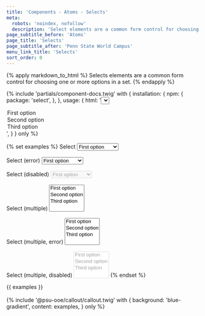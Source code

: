 ```yaml
---
title: 'Components - Atoms - Selects'
meta:
  robots: 'noindex, nofollow'
  description: 'Select elements are a common form control for choosing one or more options in a set.'
page_subtitle_before: 'Atoms'
page_title: 'Selects'
page_subtitle_after: 'Penn State World Campus'
menu_link_title: 'Selects'
sort_order: 0
---
```

{% apply markdown_to_html %}
  Selects elements are a common form control for choosing one or more options in a set.
{% endapply %}

{% include 'partials/component-docs.twig' with {
  installation: {
    npm: {
      package: 'select',
    },
  },
  usage: {
    html: '<select>
  <option value="1">First option</option>
  <option value="2">Second option</option>
  <option value="3">Third option</option>
</select>',
  }
} only %}
<br>
<br>
{% set examples %}
  <label>Select
    <select>
      <option value="1">First option</option>
      <option value="2">Second option</option>
      <option value="3">Third option</option>
    </select>
  </label>
  <br><br>
  <label>Select (error)
    <select class="error">
      <option value="1">First option</option>
      <option value="2">Second option</option>
      <option value="3">Third option</option>
    </select>
  </label>
  <br><br>
  <label>Select (disabled)
    <select disabled>
      <option value="1">First option</option>
      <option value="2">Second option</option>
      <option value="3">Third option</option>
    </select>
  </label>
  <br><br>
  <label>Select (multiple)
    <select multiple>
      <option value="1">First option</option>
      <option value="2">Second option</option>
      <option value="3">Third option</option>
    </select>
  </label>
  <br><br>
  <label>Select (multiple, error)
    <select multiple class="error">
      <option value="1">First option</option>
      <option value="2">Second option</option>
      <option value="3">Third option</option>
    </select>
  </label>
  <br><br>
  <label>Select (multiple, disabled)
    <select multiple disabled>
      <option value="1">First option</option>
      <option value="2">Second option</option>
      <option value="3">Third option</option>
    </select>
  </label>{% endset %}

{{ examples }}
<br>
<br>
{% include '@psu-ooe/callout/callout.twig' with {
  background: 'blue-gradient',
  content: examples,
} only %}
